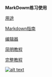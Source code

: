 **MarkDowm练习使用**

[用途](http://www.mgtv.com/b/312289/3882167.html?cxid=95kqkw8n6)

[Markdown指南](http://www.mgtv.com/b/312289/3883645.html)

[编辑器](http://www.mgtv.com/b/312289/3885143.html)

[简明教程](http://www.mgtv.com/b/312289/3885178.html)

[完整教程](http://www.mgtv.com/b/312289/3886362.html)

[![alt text](https://timgsa.baidu.com/timg?image&quality=80&size=b10000_10000&sec=1491893949&di=0ba3f4d68464d64ea3d1c88bb8ee82cc&src=http://wx3.sinaimg.cn/thumb150/006iMda3gy1fefux3t35pj30g40g4wfw.jpg "title")](http://www.mod.gov.cn/)
